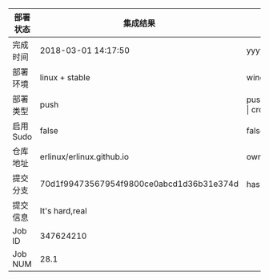部署状态 | 集成结果 | 参考值
---|---|---
完成时间 | 2018-03-01 14:17:50 | yyyy-mm-dd hh:mm:ss
部署环境 | linux + stable | window \| linux + stable
部署类型 | push | push \| pull_request \| api \| cron
启用Sudo | false | false \| true
仓库地址 | erlinux/erlinux.github.io | owner_name/repo_name
提交分支 | 70d1f99473567954f9800ce0abcd1d36b31e374d | hash 16位
提交信息 | It's hard,real |
Job ID   | 347624210 |
Job NUM  | 28.1 |

